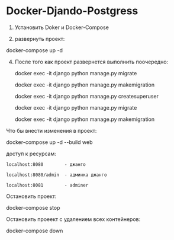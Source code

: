 # Docker-Djando-Postgress

1. Установить Doker и Docker-Compose

2. развернуть проект:

 docker-compose up -d

4. После того как проект развернется выполнить поочередно:

   docker exec -it django python manage.py migrate 
   
   docker exec -it django python manage.py makemigration
   
   docker exec -it django python manage.py createsuperuser
   
   docker exec -it django python manage.py migrate 
   
   docker exec -it django python manage.py makemigration 

 
 
 Что бы внести изменения в проект:
 
   docker-compose up -d --build web    

 доступ к ресурсам:
 
    localhost:8080        - джанго
    
    localhost:8080/admin  - админка джанго
    
    localhost:8081        - adminer

Остановить проект:

   docker-compose stop

Остановить проеект с удалением всех контейнеров:
  
   docker-compose down
